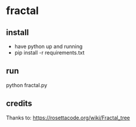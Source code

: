 # fractal

## install
- have python up and running
- pip install -r requirements.txt

## run
python fractal.py

## credits
Thanks to: https://rosettacode.org/wiki/Fractal_tree